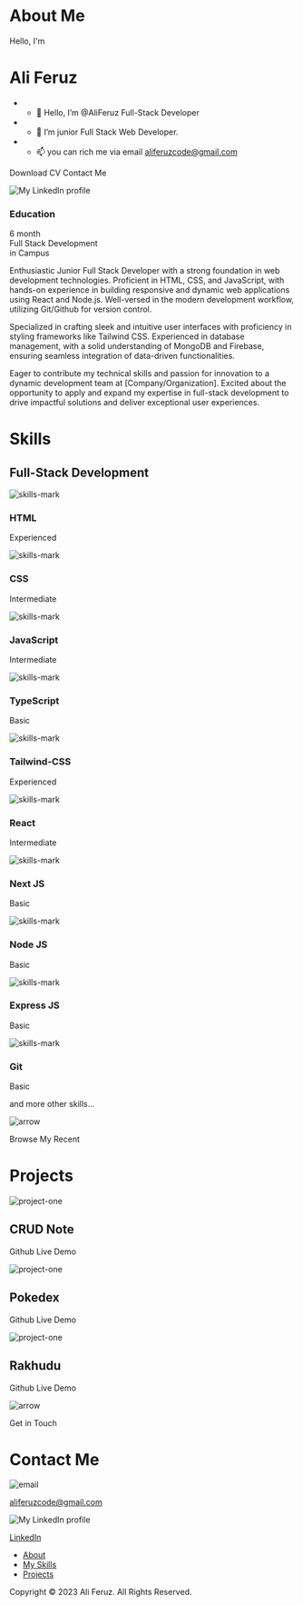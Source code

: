 About Me
========

<!---
AliFeruz/AliFeruz is a ✨ special ✨ repository because its `README.md` (this file) appears on your GitHub profile.
You can click the Preview link to take a look at your changes.
--->

Hello, I'm

Ali Feruz
=========

- - 👋 Hello, I’m @AliFeruz Full-Stack Developer
- - 🌱 I’m junior Full Stack Web Developer.
- - 📫 you can rich me via email aliferuzcode@gmail.com

Download CV Contact Me

![My LinkedIn profile](./assets/linkedin.png) 

### Education

6 month  
Full Stack Development  
in Campus

Enthusiastic Junior Full Stack Developer with a strong foundation in web development technologies. Proficient in HTML, CSS, and JavaScript, with hands-on experience in building responsive and dynamic web applications using React and Node.js. Well-versed in the modern development workflow, utilizing Git/Github for version control.

Specialized in crafting sleek and intuitive user interfaces with proficiency in styling frameworks like Tailwind CSS. Experienced in database management, with a solid understanding of MongoDB and Firebase, ensuring seamless integration of data-driven functionalities.

Eager to contribute my technical skills and passion for innovation to a dynamic development team at \[Company/Organization\]. Excited about the opportunity to apply and expand my expertise in full-stack development to drive impactful solutions and deliver exceptional user experiences.


Skills
======

Full-Stack Development
----------------------

![skills-mark](./assets/checkmark.png)

### HTML

Experienced

![skills-mark](./assets/checkmark.png)

### CSS

Intermediate

![skills-mark](./assets/checkmark.png)

### JavaScript

Intermediate

![skills-mark](./assets/checkmark.png)

### TypeScript

Basic

![skills-mark](./assets/checkmark.png)

### Tailwind-CSS

Experienced

![skills-mark](./assets/checkmark.png)

### React

Intermediate

![skills-mark](./assets/checkmark.png)

### Next JS

Basic

![skills-mark](./assets/checkmark.png)

### Node JS

Basic

![skills-mark](./assets/checkmark.png)

### Express JS

Basic

![skills-mark](./assets/checkmark.png)

### Git

Basic

and more other skills...

![arrow](./assets/arrow.png)

Browse My Recent

Projects
========

![project-one](./assets/crud-note.jpeg)

CRUD Note
---------

Github Live Demo

![project-one](./assets/first_project.jpeg)

Pokedex
-------

Github Live Demo

![project-one](./assets/rakhudu.jpeg)

Rakhudu
-------

Github Live Demo

![arrow](./assets/arrow.png)

Get in Touch

Contact Me
==========

![email](./assets/email.png)

[aliferuzcode@gmail.com](mailto:examplemail@gmail.com)

![My LinkedIn profile](./assets/linkedin.png)

[LinkedIn](https://www.linkedin.com/in/ali-feruz-5840ab164/)

*   [About](#about)
*   [My Skills](#skills)
*   [Projects](#projects)

Copyright © 2023 Ali Feruz. All Rights Reserved.
